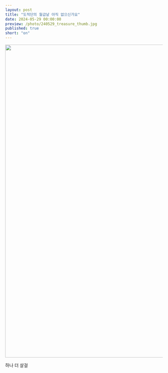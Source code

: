```yaml
---
layout: post
title: "도적단의 월급날 아직 없으신가요"
date: 2024-05-29 00:00:00
preview: /photo/240529_treasure_thumb.jpg
published: true
short: "on"
---
```


<img src="/photo/240529_treasure.jpgg" width="1000">

하나 더 살걸  <br>












